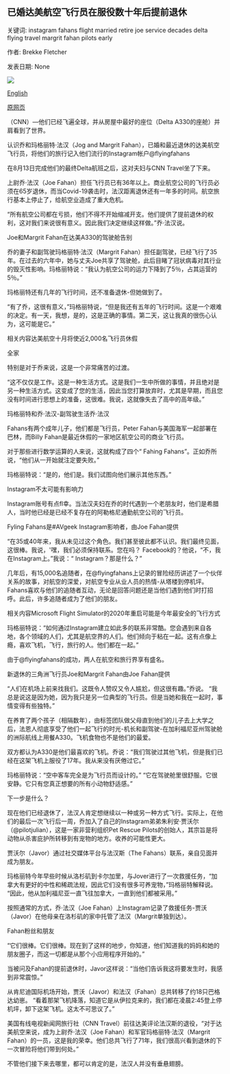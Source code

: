 ## 已婚达美航空飞行员在服役数十年后提前退休

关键词: instagram fahans flight married retire joe service decades delta flying travel margrit fahan pilots early

作者: Brekke Fletcher

发表日期: None

![](https://cdn.cnn.com/cnnnext/dam/assets/200828202708-03-married-delta-pilots-retire-super-tease.jpg)

[English](Married%20Delta%20pilots%20retire%20early%20after%20decades%20of%20service.md)

[原网页](https://edition.cnn.com/travel/article/married-delta-pilots-retire-early-covid-19-trnd/index.html)

（CNN）—他们已经飞遍全球，并从房屋中最好的座位（Delta A330的座舱）并肩看到了世界。

认识乔和玛格丽特·法汉（Jog and Margrit Fahan），已婚和最近退休的达美航空飞行员，将他们的旅行记入他们流行的Instagram帐户@flyingfahans

在8月13日完成他们的最终Delta航班之后，这对夫妇与CNN Travel坐了下来。

上尉乔·法汉（Joe Fahan）担任飞行员已有36年以上。商业航空公司的飞行员必须在65岁退休，而当Covid-19袭击时，法汉距离退休还有一年多的时间。航空旅行基本上停止了，给航空业造成了重大危机。

“所有航空公司都在亏损，他们不得不开始缩减开支。他们提供了提前退休的权利，这对我们来说很有意义。因此我们决定继续这样做。”乔·法汉说。

Joe和Margrit Fahan在达美A330的驾驶舱告别

乔的妻子和副驾驶玛格丽特·法汉（Margrit Fahan）担任副驾驶，已经飞行了35年。在过去的六年中，她与丈夫Joe共享了驾驶舱，此后目睹了冠状病毒对其行业的毁灭性影响。玛格丽特说：“我认为航空公司的运力下降到了5％，占其运营的5％。”

玛格丽特还有几年的飞行时间，还不准备退休-但她做到了。

“有了乔，这很有意义，”玛格丽特说，“但是我还有五年的飞行时间。这是一个艰难的决定。有一天，我想，是的，这是正确的事情。第二天，这让我真的很伤心认为，这可能是它。”

相关内容达美航空十月将使近2,000名飞行员休假

全家

特别是对于乔来说，这是一个非常痛苦的过渡。

“这不仅仅是工作。这是一种生活方式。这是我们一生中所做的事情，并且绝对是另一种生活方式。这变成了您的生活，因此当您打算放弃时，尤其是早期，而且您没有时间进行思想上的准备，这很难。我说，这就像失去了高中的高年级。”

玛格丽特和乔·法汉-副驾驶生活乔·法汉

Fahans有两个成年儿子，他们都是飞行员，Peter Fahan与美国海军一起部署在巴林，而Billy Fahan是最近休假的一家地区航空公司的商业飞行员。

对于那些进行数学运算的人来说，这就构成了四个“ Fahing Fahans”。正如乔所说，“他们从一开始就注定要失败。”

玛格丽特说：“是的，他们是。我们试图向他们展示其他东西。”

Instagram不太可能有影响力

Instagram账号有点fl幸。当法汉夫妇在乔的时代遇到一个老朋友时，他们是希腊人，当时他已经是已经不复存在的阿勒格尼通勤航空公司的飞行员。

Fyling Fahans是\#AVgeek Instagram影响者，由Joe Fahan提供

“在35或40年来，我从未见过这个角色。我们甚至彼此都不认识。我们最终见面，这很棒。我说，'嘿，我们必须保持联系。您在吗？ Facebook的？他说，“不，我在Instagram上。”我说：“ Instagram？那是什么？”

几年后，有15,000名追随者，在@flyingfahans上记录的冒险经历讲述了一个伙伴关系的故事，对航空的深爱，对航空专业从业人员的热情-从塔楼到停机坪。 Fahans喜欢与他们的追随者互动，无论是回答问题还是当他们遇到他们时打招呼。此后，许多追随者成为了他们的朋友。

相关内容Microsoft Flight Simulator的2020年重启可能是今年最安全的飞行方式

玛格丽特说：“如何通过Instagram建立如此多的联系非常酷。您会遇到来自各地，各个领域的人们，尤其是航空界的人们。他们倾向于粘在一起。这有点像上瘾，喜欢飞机，飞行，旅行的人。他们都在一起。”

由于@flyingfahans的成功，两人在航空和旅行界享有盛名。

新退休的三角洲飞行员Joe和Margrit Fahan由Joe Fahan提供

“人们在机场上前来找我们。这既令人赞叹又令人尴尬，但这很有趣。”乔说。 “我总是说这是因为她，因为我只是另一位典型的飞行员。但是当她和我在一起时，事情变得有些独特。”

在养育了两个孩子（相隔数年），由标签团队做父母直到他们的儿子去上大学之后，法恩人彻底享受了他们一起飞行的时光-机长和副驾驶-在加利福尼亚州驾驶舱的洲际航线上用餐A330。飞机食物也不是他们的最爱。

双方都认为A330是他们最喜欢的飞机。乔说：“我们驾驶过其他飞机，但是我们已经在这架飞机上服役了17年。我从来没有厌倦过它。”

玛格丽特说：“空中客车完全是为飞行员而设计的。” “它在驾驶舱里很舒服。它很安静。它只有您真正想要的所有小动物舒适感。”

下一步是什么？

现在他们已经退休了，法汉人肯定想继续以一种或另一种方式飞行。实际上，在他们的最后一次飞行后一周，乔加入了自己的Instagram弟弟朱利安·贾沃尔（@pilotjulian），这是一家非营利组织Pet Rescue Pilots的创始人，其宗旨是将动物从杀害庇护所转移到有宠物的地方。收养的可能性更大。

贾沃尔（Javor）通过社交媒体平台与法汉斯（The Fahans）联系，亲自见面并成为朋友。

玛格丽特今年早些时候从洛杉矶到卡尔加里，与Jover进行了一次救援任务，“加拿大有更好的中性和稀疏法规，因此它们没有很多可养宠物，”玛格丽特解释说。 “因此，他从加利福尼亚一直飞往加拿大，一直到他们都被采用。”

按照通常的方式，乔·法汉（Joe Fahan）上Instagram记录了救援任务-贾沃（Javor）在他母亲在洛杉矶的家中托管了法汉（Margrit单独到达）。

Fahan粉丝和朋友

“它们很棒。它们很棒。现在到了这样的地步，你知道，他们知道我的妈妈和她的朋友圈子，而这一切都是从那个小应用程序开始的。”

当被问及Fahan的提前退休时，Javor这样说：“当他们告诉我这将要发生时，我感到非常震惊。”

从肯尼迪国际机场开始，贾沃（Javor）和法汉（Fahan）总共转移了约18只巴格达幼崽。 “看着那架飞机降落，知道它是从伊拉克来的，我们都在凌晨2:45登上停机坪，卸下这架飞机。这太不可思议了。”

美国有线电视新闻网旅行社（CNN Travel）前往达美评论法汉斯的退役，“对于达美航空来说，成为上尉乔·法汉（Joe Fahan）和军官玛格丽特·法汉（Margrit Fahan）的一员，这是我的荣幸。他们总共飞行了71年，我们很高兴看到退休的下一次冒险将他们带到何处。”

不管他们接下来去哪里，都可以肯定的是，法汉人并没有垂悬翅膀。